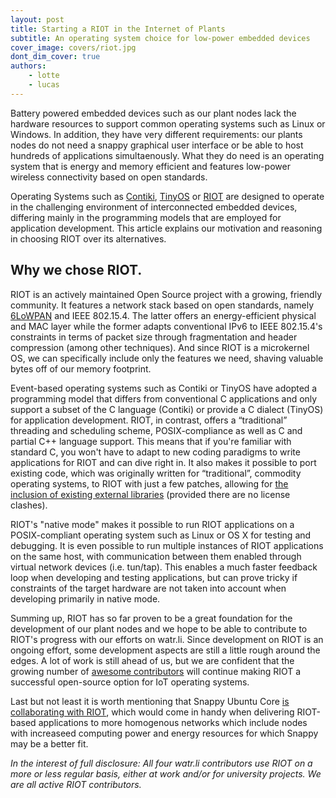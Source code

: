 ```yaml
---
layout: post
title: Starting a RIOT in the Internet of Plants
subtitle: An operating system choice for low-power embedded devices
cover_image: covers/riot.jpg
dont_dim_cover: true
authors:
    - lotte
    - lucas
---
```


Battery powered embedded devices such as our plant nodes lack the hardware resources to support common operating systems such as Linux or Windows. In addition, they have very different requirements: our plants nodes do not need a snappy graphical user interface or be able to host hundreds of applications simultaenously. What they do need is an operating system that is energy and memory efficient and features low-power wireless connectivity based on open standards.

Operating Systems such as [Contiki](http://www.contiki-os.org/), [TinyOS](http://tinyos.net/) or [RIOT](http://riot-os.org/) are designed to operate in the challenging environment of interconnected embedded devices, differing mainly in the programming models that are employed for application development. This article explains our motivation and reasoning in choosing RIOT over its alternatives.

<!-- more -->


## Why we chose RIOT.

RIOT is an actively maintained Open Source project with a growing, friendly community. It features a network stack based on open standards, namely [6LoWPAN](https://tools.ietf.org/html/rfc6282) and IEEE 802.15.4. The latter offers an energy-efficient physical and MAC layer while the former adapts conventional IPv6 to IEEE 802.15.4's constraints in terms of packet size through fragmentation and header compression (among other techniques). And since RIOT is a microkernel OS, we can specifically include only the features we need, shaving valuable bytes off of our memory footprint.

Event-based operating systems such as Contiki or TinyOS have adopted a programming model that differs from conventional C applications and only support a subset of the C language (Contiki) or provide a C dialect (TinyOS) for application development. RIOT, in contrast, offers a “traditional” threading and scheduling scheme, POSIX-compliance as well as C and partial C++ language support. This means that if you're familiar with standard C, you won't have to adapt to new coding paradigms to write applications for RIOT and can dive right in. It also makes it possible to port existing code, which was originally written for “traditional”, commodity operating systems, to RIOT with just a few patches, allowing for [the inclusion of existing external libraries](https://github.com/RIOT-OS/RIOT/tree/master/pkg) (provided there are no license clashes).

RIOT's "native mode" makes it possible to run RIOT applications on a POSIX-compliant operating system such as Linux or OS X for testing and debugging. It is even possible to run multiple instances of RIOT applications on the same host, with communication between them enabled through virtual network devices (i.e. tun/tap). This enables a much faster feedback loop when developing and testing applications, but can prove tricky if constraints of the target hardware are not taken into account when developing primarily in native mode.

Summing up, RIOT has so far proven to be a great foundation for the development of our plant nodes and we hope to be able to contribute to RIOT's progress with our efforts on watr.li. Since development on RIOT is an ongoing effort, some development aspects are still a little rough around the edges. A lot of work is still ahead of us, but we are confident that the growing number of [awesome contributors](https://github.com/RIOT-OS/RIOT/graphs/contributors) will continue making RIOT a successful open-source option for IoT operating systems.

Last but not least it is worth mentioning that Snappy Ubuntu Core [is collaborating with RIOT](http://www.ubuntu.com/things), which would come in handy when delivering RIOT-based applications to more homogenous networks which include nodes with increaseed computing power and energy resources for which Snappy may be a better fit.

*In the interest of full disclosure: All four watr.li contributors use RIOT on a more or less regular basis, either at work and/or for university projects. We are all active RIOT contributors.*

